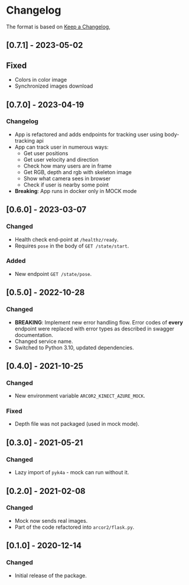 # Changelog

The format is based on [Keep a Changelog](https://keepachangelog.com/en/1.0.0/),

## [0.7.1] - 2023-05-02

## Fixed

- Colors in color image
- Synchronized images download

## [0.7.0] - 2023-04-19

### Changelog

- App is refactored and adds endpoints for tracking user using body-tracking api
- App can track user in numerous ways:
    - Get user positions
    - Get user velocity and direction
    - Check how many users are in frame
    - Get RGB, depth and rgb with skeleton image
    - Show what camera sees in browser
    - Check if user is nearby some point
- **Breaking**: App runs in docker only in MOCK mode

## [0.6.0] - 2023-03-07

### Changed

- Health check end-point at `/healthz/ready`.
- Requires `pose` in the body of `GET /state/start`.

### Added

- New endpoint `GET /state/pose`.

## [0.5.0] - 2022-10-28

### Changed

- **BREAKING**: Implement new error handling flow. Error codes of **every** endpoint were replaced with error
  types as described in swagger documentation.
- Changed service name.
- Switched to Python 3.10, updated dependencies.

## [0.4.0] - 2021-10-25

### Changed

- New environment variable `ARCOR2_KINECT_AZURE_MOCK`.

### Fixed

- Depth file was not packaged (used in mock mode).

## [0.3.0] - 2021-05-21

### Changed

- Lazy import of `pyk4a` - mock can run without it.

## [0.2.0] - 2021-02-08

### Changed

- Mock now sends real images.
- Part of the code refactored into `arcor2/flask.py`.

## [0.1.0] - 2020-12-14

### Changed

- Initial release of the package.